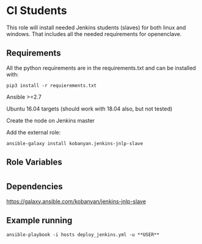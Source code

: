 CI Students
=========

This role will install needed Jenkins students (slaves) for both linux and windows. That includes all the needed requirements for openenclave.

Requirements
------------

All the python requirements are in the requirements.txt and can be installed with:

```
pip3 install -r requierements.txt
```

Ansible >=2.7

Ubuntu 16.04 targets (should work with 18.04 also, but not tested)

Create the node on Jenkins master

Add the external role:

```
ansible-galaxy install kobanyan.jenkins-jnlp-slave
```

Role Variables
--------------

#

Dependencies
------------

https://galaxy.ansible.com/kobanyan/jenkins-jnlp-slave 

Example running
----------------
```
ansible-playbook -i hosts deploy_jenkins.yml -u **USER**
```
